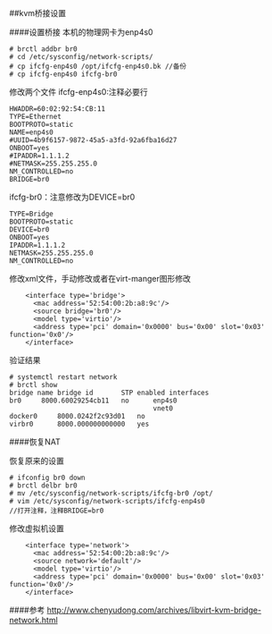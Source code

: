 ##kvm桥接设置

####设置桥接
本机的物理网卡为enp4s0

```
# brctl addbr br0
# cd /etc/sysconfig/network-scripts/
# cp ifcfg-enp4s0 /opt/ifcfg-enp4s0.bk //备份
# cp ifcfg-enp4s0 ifcfg-br0

```
修改两个文件
ifcfg-enp4s0:注释必要行
```
HWADDR=60:02:92:54:CB:11
TYPE=Ethernet
BOOTPROTO=static
NAME=enp4s0
#UUID=4b9f6157-9872-45a5-a3fd-92a6fba16d27
ONBOOT=yes
#IPADDR=1.1.1.2
#NETMASK=255.255.255.0
NM_CONTROLLED=no
BRIDGE=br0
```

ifcfg-br0：注意修改为DEVICE=br0
```
TYPE=Bridge
BOOTPROTO=static
DEVICE=br0
ONBOOT=yes
IPADDR=1.1.1.2
NETMASK=255.255.255.0
NM_CONTROLLED=no
```
修改xml文件，手动修改或者在virt-manger图形修改
```
    <interface type='bridge'>
      <mac address='52:54:00:2b:a8:9c'/>
      <source bridge='br0'/>
      <model type='virtio'/>
      <address type='pci' domain='0x0000' bus='0x00' slot='0x03' function='0x0'/>
    </interface>
```

验证结果
```
# systemctl restart network
# brctl show
bridge name	bridge id		STP enabled	interfaces
br0		8000.60029254cb11	no		enp4s0
									vnet0
docker0		8000.0242f2c93d01	no		
virbr0		8000.000000000000	yes	
```

####恢复NAT

恢复原来的设置
```
# ifconfig br0 down
# brctl delbr br0
# mv /etc/sysconfig/network-scripts/ifcfg-br0 /opt/
# vim /etc/sysconfig/network-scripts/ifcfg-enp4s0
//打开注释，注释BRIDGE=br0
```
修改虚拟机设置
```
    <interface type='network'>
      <mac address='52:54:00:2b:a8:9c'/>
      <source network='default'/>
      <model type='virtio'/>
      <address type='pci' domain='0x0000' bus='0x00' slot='0x03' function='0x0'/>
    </interface>
```

####参考
http://www.chenyudong.com/archives/libvirt-kvm-bridge-network.html


